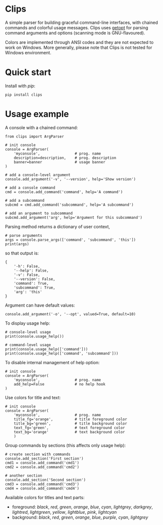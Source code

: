 # Clips

A simple parser for building graceful command-line interfaces, with chained commands and colorful usage messages. Clips uses [getopt](https://docs.python.org/3/library/getopt.html) for parsing command arguments and options (scanning mode is GNU-flavoured).

Colors are implemented through ANSI codes and they are not expected to work on Windows. More generally, please note that Clips is not tested for Windows environment.

# Quick start

Install with *pip*:

`pip install clips`

# Usage example

A console with a chained command:

```
from clips import ArgParser

# init console
console = ArgParser(
    'myconsole',                # prog. name
    description=description,    # prog. description
    banner=banner               # usage banner
)

# add a console-level argument
console.add_argument('-v', '--version', help='Show version')

# add a console command
cmd = console.add_command('command', help='A command')

# add a subcommand
subcmd = cmd.add_command('subcommand', help='A subcommand')

# add an argument to subcommand
subcmd.add_argument('arg', help='Argument for this subcommand')
```

Parsing method returns a dictionary of user context,

```
# parse arguments
args = console.parse_args(['command', 'subcommand', 'this'])
print(args)
```

so that output is:

```
{
    '-h': False,
    '--help': False,
    '-v': False,
    '--version': False,
    'command': True,
    'subcommand': True,
    'arg': 'this'
}
```

Argument can have default values:

```
console.add_argument('-o', '--opt', valued=True, default=10)
```

To display usage help:

```
# console-level usage
print(console.usage_help())

# command-level usage
print(console.usage_help(['command']))
print(console.usage_help(['command', 'subcommand']))

```

To disable internal management of help option:

```
# init console
console = ArgParser(
    'myconsole',                # prog. name
    add_help=False              # no help hook
)
```

Use colors for title and text:

```
# init console
console = ArgParser(
    'myconsole',                # prog. name
    title_fg='orange',          # title foreground color
    title_bg='green',           # title background color
    text_fg='green',            # text foreground color
    text_bg='orange'            # text background color
    )
```

Group commands by sections (this affects only usage help):

```
# create section with commands
console.add_section('First section')
cmd1 = console.add_command('cmd1')
cmd2 = console.add_command('cmd2')

# another section
console.add_section('Second section')
cmd3 = console.add_command('cmd3')
cmd4 = console.add_command('cmd4')
```

Available colors for titles and text parts:
- foreground: *black*, *red*, *green*, *orange*, *blue*, *cyan*, *lightgrey*, *darkgrey*, *lightred*, *lightgreen*, *yellow*, *lightblue*, *pink*, *lightcyan*
- background: *black*, *red*, *green*, *orange*, *blue*, *purple*, *cyan*, *lightgrey*
